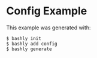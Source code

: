 Config Example
==================================================

This example was generated with:

    $ bashly init
    $ bashly add config
    $ bashly generate
